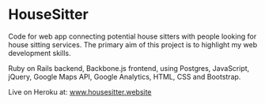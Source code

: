 HouseSitter
===========

Code for web app connecting potential house sitters with people looking for house sitting services. The primary aim of this project is to highlight my web development skills.

Ruby on Rails backend, Backbone.js frontend, using Postgres, JavaScript, jQuery, Google Maps API, Google Analytics, HTML, CSS and Bootstrap.

Live on Heroku at: www.housesitter.website
